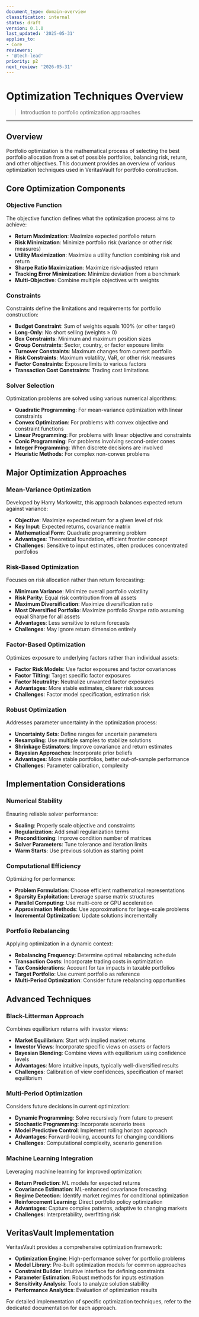 ```yaml
---
document_type: domain-overview
classification: internal
status: draft
version: 0.1.0
last_updated: '2025-05-31'
applies_to:
- Core
reviewers:
- '@tech-lead'
priority: p2
next_review: '2026-05-31'
---
```


# Optimization Techniques Overview

> Introduction to portfolio optimization approaches

---

## Overview

Portfolio optimization is the mathematical process of selecting the best portfolio allocation from a set of possible portfolios, balancing risk, return, and other objectives. This document provides an overview of various optimization techniques used in VeritasVault for portfolio construction.

## Core Optimization Components

### Objective Function

The objective function defines what the optimization process aims to achieve:

* **Return Maximization**: Maximize expected portfolio return
* **Risk Minimization**: Minimize portfolio risk (variance or other risk measures)
* **Utility Maximization**: Maximize a utility function combining risk and return
* **Sharpe Ratio Maximization**: Maximize risk-adjusted return
* **Tracking Error Minimization**: Minimize deviation from a benchmark
* **Multi-Objective**: Combine multiple objectives with weights

### Constraints

Constraints define the limitations and requirements for portfolio construction:

* **Budget Constraint**: Sum of weights equals 100% (or other target)
* **Long-Only**: No short selling (weights ≥ 0)
* **Box Constraints**: Minimum and maximum position sizes
* **Group Constraints**: Sector, country, or factor exposure limits
* **Turnover Constraints**: Maximum changes from current portfolio
* **Risk Constraints**: Maximum volatility, VaR, or other risk measures
* **Factor Constraints**: Exposure limits to various factors
* **Transaction Cost Constraints**: Trading cost limitations

### Solver Selection

Optimization problems are solved using various numerical algorithms:

* **Quadratic Programming**: For mean-variance optimization with linear constraints
* **Convex Optimization**: For problems with convex objective and constraint functions
* **Linear Programming**: For problems with linear objective and constraints
* **Conic Programming**: For problems involving second-order cones
* **Integer Programming**: When discrete decisions are involved
* **Heuristic Methods**: For complex non-convex problems

## Major Optimization Approaches

### Mean-Variance Optimization

Developed by Harry Markowitz, this approach balances expected return against variance:

* **Objective**: Maximize expected return for a given level of risk
* **Key Input**: Expected returns, covariance matrix
* **Mathematical Form**: Quadratic programming problem
* **Advantages**: Theoretical foundation, efficient frontier concept
* **Challenges**: Sensitive to input estimates, often produces concentrated portfolios

### Risk-Based Optimization

Focuses on risk allocation rather than return forecasting:

* **Minimum Variance**: Minimize overall portfolio volatility
* **Risk Parity**: Equal risk contribution from all assets
* **Maximum Diversification**: Maximize diversification ratio
* **Most Diversified Portfolio**: Maximize portfolio Sharpe ratio assuming equal Sharpe for all assets
* **Advantages**: Less sensitive to return forecasts
* **Challenges**: May ignore return dimension entirely

### Factor-Based Optimization

Optimizes exposure to underlying factors rather than individual assets:

* **Factor Risk Models**: Use factor exposures and factor covariances
* **Factor Tilting**: Target specific factor exposures
* **Factor Neutrality**: Neutralize unwanted factor exposures
* **Advantages**: More stable estimates, clearer risk sources
* **Challenges**: Factor model specification, estimation risk

### Robust Optimization

Addresses parameter uncertainty in the optimization process:

* **Uncertainty Sets**: Define ranges for uncertain parameters
* **Resampling**: Use multiple samples to stabilize solutions
* **Shrinkage Estimators**: Improve covariance and return estimates
* **Bayesian Approaches**: Incorporate prior beliefs
* **Advantages**: More stable portfolios, better out-of-sample performance
* **Challenges**: Parameter calibration, complexity

## Implementation Considerations

### Numerical Stability

Ensuring reliable solver performance:

* **Scaling**: Properly scale objective and constraints
* **Regularization**: Add small regularization terms
* **Preconditioning**: Improve condition number of matrices
* **Solver Parameters**: Tune tolerance and iteration limits
* **Warm Starts**: Use previous solution as starting point

### Computational Efficiency

Optimizing for performance:

* **Problem Formulation**: Choose efficient mathematical representations
* **Sparsity Exploitation**: Leverage sparse matrix structures
* **Parallel Computing**: Use multi-core or GPU acceleration
* **Approximation Methods**: Use approximations for large-scale problems
* **Incremental Optimization**: Update solutions incrementally

### Portfolio Rebalancing

Applying optimization in a dynamic context:

* **Rebalancing Frequency**: Determine optimal rebalancing schedule
* **Transaction Costs**: Incorporate trading costs in optimization
* **Tax Considerations**: Account for tax impacts in taxable portfolios
* **Target Portfolio**: Use current portfolio as reference
* **Multi-Period Optimization**: Consider future rebalancing opportunities

## Advanced Techniques

### Black-Litterman Approach

Combines equilibrium returns with investor views:

* **Market Equilibrium**: Start with implied market returns
* **Investor Views**: Incorporate specific views on assets or factors
* **Bayesian Blending**: Combine views with equilibrium using confidence levels
* **Advantages**: More intuitive inputs, typically well-diversified results
* **Challenges**: Calibration of view confidences, specification of market equilibrium

### Multi-Period Optimization

Considers future decisions in current optimization:

* **Dynamic Programming**: Solve recursively from future to present
* **Stochastic Programming**: Incorporate scenario trees
* **Model Predictive Control**: Implement rolling horizon approach
* **Advantages**: Forward-looking, accounts for changing conditions
* **Challenges**: Computational complexity, scenario generation

### Machine Learning Integration

Leveraging machine learning for improved optimization:

* **Return Prediction**: ML models for expected returns
* **Covariance Estimation**: ML-enhanced covariance forecasting
* **Regime Detection**: Identify market regimes for conditional optimization
* **Reinforcement Learning**: Direct portfolio policy optimization
* **Advantages**: Capture complex patterns, adaptive to changing markets
* **Challenges**: Interpretability, overfitting risk

## VeritasVault Implementation

VeritasVault provides a comprehensive optimization framework:

* **Optimization Engine**: High-performance solver for portfolio problems
* **Model Library**: Pre-built optimization models for common approaches
* **Constraint Builder**: Intuitive interface for defining constraints
* **Parameter Estimation**: Robust methods for inputs estimation
* **Sensitivity Analysis**: Tools to analyze solution stability
* **Performance Analytics**: Evaluation of optimization results

For detailed implementation of specific optimization techniques, refer to the dedicated documentation for each approach.